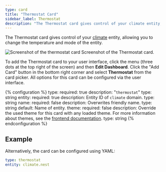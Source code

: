 ```yaml
---
type: card
title: "Thermostat Card"
sidebar_label: Thermostat
description: "The Thermostat card gives control of your climate entity, allowing you to change the temperature and mode of the entity."
---
```


The Thermostat card gives control of your [climate](/integrations/#climate) entity, allowing you to change the temperature and mode of the entity.

<p class='img'>
  <img src='/images/dashboards/thermostat_card.gif' alt='Screenshot of the thermostat card'>
  Screenshot of the Thermostat card.
</p>

To add the Thermostat card to your user interface, click the menu (three dots at the top right of the screen) and then **Edit Dashboard**. Click the "Add Card" button in the bottom right corner and select **Thermostat** from the card picker. All options for this card can be configured via the user interface.

{% configuration %}
type:
  required: true
  description: "`thermostat`"
  type: string
entity:
  required: true
  description: Entity ID of `climate` domain.
  type: string
name:
  required: false
  description: Overwrites friendly name.
  type: string
  default: Name of entity.
theme:
  required: false
  description: Override the used theme for this card with any loaded theme. For more information about themes, see the [frontend documentation](/integrations/frontend/).
  type: string
{% endconfiguration %}

## Example

Alternatively, the card can be configured using YAML:

```yaml
type: thermostat
entity: climate.nest
```
